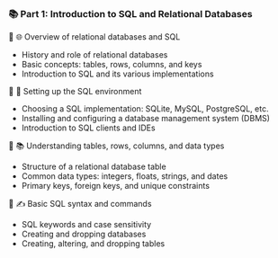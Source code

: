 ### 📚 Part 1: Introduction to SQL and Relational Databases

🔹 🌐 Overview of relational databases and SQL
  - History and role of relational databases
  - Basic concepts: tables, rows, columns, and keys
  - Introduction to SQL and its various implementations

🔹 🔧 Setting up the SQL environment
  - Choosing a SQL implementation: SQLite, MySQL, PostgreSQL, etc.
  - Installing and configuring a database management system (DBMS)
  - Introduction to SQL clients and IDEs

🔹 📚 Understanding tables, rows, columns, and data types
  - Structure of a relational database table
  - Common data types: integers, floats, strings, and dates
  - Primary keys, foreign keys, and unique constraints

🔹 ✍️ Basic SQL syntax and commands
  - SQL keywords and case sensitivity
  - Creating and dropping databases
  - Creating, altering, and dropping tables

